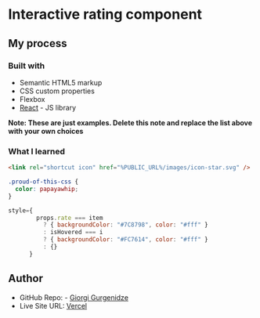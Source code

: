 # Interactive rating component

## My process

### Built with

- Semantic HTML5 markup
- CSS custom properties
- Flexbox
- [React](https://reactjs.org/) - JS library

**Note: These are just examples. Delete this note and replace the list above with your own choices**

### What I learned

```html
<link rel="shortcut icon" href="%PUBLIC_URL%/images/icon-star.svg" />
```

```css
.proud-of-this-css {
  color: papayawhip;
}
```

```jsx
style={
        props.rate === item
          ? { backgroundColor: "#7C8798", color: "#fff" }
          : isHovered === i
          ? { backgroundColor: "#FC7614", color: "#fff" }
          : {}
      }
```

## Author

- GitHub Repo: - [Giorgi Gurgenidze](https://www.your-site.com)
- Live Site URL: [Vercel](https://interactive-rating-component-zxu6.vercel.app/gi)
